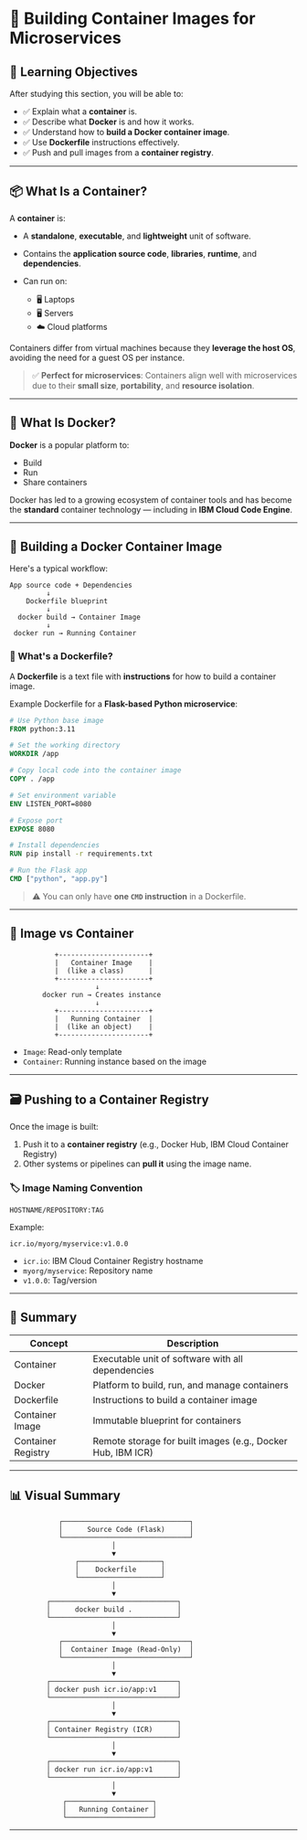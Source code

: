 # 🐳 Building Container Images for Microservices

## 🎯 Learning Objectives

After studying this section, you will be able to:

- ✅ Explain what a **container** is.
- ✅ Describe what **Docker** is and how it works.
- ✅ Understand how to **build a Docker container image**.
- ✅ Use **Dockerfile** instructions effectively.
- ✅ Push and pull images from a **container registry**.

---

## 📦 What Is a Container?

A **container** is:

- A **standalone**, **executable**, and **lightweight** unit of software.
- Contains the **application source code**, **libraries**, **runtime**, and **dependencies**.
- Can run on:

  - 🖥️ Laptops
  - 🖥️ Servers
  - ☁️ Cloud platforms

Containers differ from virtual machines because they **leverage the host OS**, avoiding the need for a guest OS per instance.

> ✅ **Perfect for microservices**: Containers align well with microservices due to their **small size**, **portability**, and **resource isolation**.

---

## 🐳 What Is Docker?

**Docker** is a popular platform to:

- Build
- Run
- Share containers

Docker has led to a growing ecosystem of container tools and has become the **standard** container technology — including in **IBM Cloud Code Engine**.

---

## 🔨 Building a Docker Container Image

Here's a typical workflow:

```plaintext
App source code + Dependencies
         ↓
    Dockerfile blueprint
         ↓
  docker build → Container Image
         ↓
 docker run → Running Container
```

### 🧱 What's a Dockerfile?

A **Dockerfile** is a text file with **instructions** for how to build a container image.

Example Dockerfile for a **Flask-based Python microservice**:

```Dockerfile
# Use Python base image
FROM python:3.11

# Set the working directory
WORKDIR /app

# Copy local code into the container image
COPY . /app

# Set environment variable
ENV LISTEN_PORT=8080

# Expose port
EXPOSE 8080

# Install dependencies
RUN pip install -r requirements.txt

# Run the Flask app
CMD ["python", "app.py"]
```

> ⚠️ You can only have **one `CMD` instruction** in a Dockerfile.

---

## 📸 Image vs Container

```plaintext
           +----------------------+
           |   Container Image    |
           |  (like a class)      |
           +----------------------+
                     ↓
        docker run → Creates instance
                     ↓
           +----------------------+
           |   Running Container  |
           |  (like an object)    |
           +----------------------+
```

- `Image`: Read-only template
- `Container`: Running instance based on the image

---

## 🗃️ Pushing to a Container Registry

Once the image is built:

1. Push it to a **container registry** (e.g., Docker Hub, IBM Cloud Container Registry)
2. Other systems or pipelines can **pull it** using the image name.

### 🏷️ Image Naming Convention

```plaintext
HOSTNAME/REPOSITORY:TAG
```

Example:

```plaintext
icr.io/myorg/myservice:v1.0.0
```

- `icr.io`: IBM Cloud Container Registry hostname
- `myorg/myservice`: Repository name
- `v1.0.0`: Tag/version

---

## 📌 Summary

| Concept            | Description                                                 |
| ------------------ | ----------------------------------------------------------- |
| Container          | Executable unit of software with all dependencies           |
| Docker             | Platform to build, run, and manage containers               |
| Dockerfile         | Instructions to build a container image                     |
| Container Image    | Immutable blueprint for containers                          |
| Container Registry | Remote storage for built images (e.g., Docker Hub, IBM ICR) |

---

## 📊 Visual Summary

```plaintext
            ┌───────────────────────────────┐
            │      Source Code (Flask)      │
            └───────────────────────────────┘
                         │
                         ▼
                ┌────────────────────┐
                │    Dockerfile      │
                └────────────────────┘
                         │
                         ▼
         ┌───────────────────────────────┐
         │      docker build .           │
         └───────────────────────────────┘
                         │
                         ▼
            ┌───────────────────────────────┐
            │  Container Image (Read-Only)  │
            └───────────────────────────────┘
                         │
                         ▼
         ┌───────────────────────────────┐
         │ docker push icr.io/app:v1     │
         └───────────────────────────────┘
                         │
                         ▼
         ┌───────────────────────────────┐
         │ Container Registry (ICR)      │
         └───────────────────────────────┘
                         │
                         ▼
         ┌───────────────────────────────┐
         │ docker run icr.io/app:v1      │
         └───────────────────────────────┘
                         │
                         ▼
             ┌─────────────────────┐
             │   Running Container │
             └─────────────────────┘
```

---
